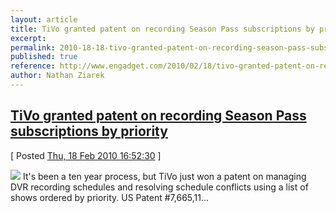 ```yaml
---
layout: article
title: TiVo granted patent on recording Season Pass subscriptions by priority
excerpt: 
permalink: 2010-18-18-tivo-granted-patent-on-recording-season-pass-subscriptions-by-priority
published: true
reference: http://www.engadget.com/2010/02/18/tivo-granted-patent-on-recording-season-pass-subscriptions-by-pr/
author: Nathan Ziarek
---
```


## [TiVo granted patent on recording Season Pass subscriptions by priority][0]  
\[ Posted [Thu, 18 Feb 2010 16:52:30][1] \]

[![](http://www.blogcdn.com/www.engadget.com/media/2010/02/2010-02-18tivosea.jpg)][2]
It's been a ten year process, but TiVo just won a patent on managing DVR recording schedules and resolving schedule conflicts using a list of shows ordered by priority. US Patent \#7,665,11...



[0]: http://www.engadget.com/2010/02/18/tivo-granted-patent-on-recording-season-pass-subscriptions-by-pr/
[1]: http://nathanziarek.tumblr.com/post/397297374
[2]: http://www.pat2pdf.org/patents/pat7665111.pdf